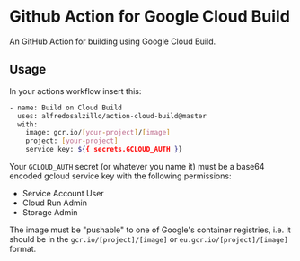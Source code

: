 # Github Action for Google Cloud Build

An GitHub Action for building using Google Cloud Build.

## Usage

In your actions workflow insert this:

```bash
- name: Build on Cloud Build
  uses: alfredosalzillo/action-cloud-build@master
  with:
    image: gcr.io/[your-project]/[image]
    project: [your-project]
    service key: ${{ secrets.GCLOUD_AUTH }}
```

Your `GCLOUD_AUTH` secret (or whatever you name it) must be a base64 encoded
gcloud service key with the following permissions:
- Service Account User
- Cloud Run Admin
- Storage Admin

The image must be "pushable" to one of Google's container registries, i.e. it
should be in the `gcr.io/[project]/[image]` or `eu.gcr.io/[project]/[image]`
format.
